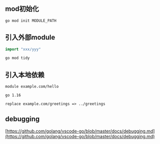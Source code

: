 
## mod初始化

```bash
go mod init MODULE_PATH
```

## 引入外部module

```go
import "xxx/yyy"
```
```bash
go mod tidy
```

## 引入本地依赖

```text title="go.mod"
module example.com/hello

go 1.16

replace example.com/greetings => ../greetings
```

## debugging

[https://github.com/golang/vscode-go/blob/master/docs/debugging.md](https://github.com/golang/vscode-go/blob/master/docs/debugging.md)


